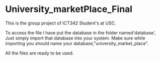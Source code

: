 # University_marketPlace_Final
This is the group project of ICT342 Student's at USC.

To access the file I have put the database in the folder named'database', Just simply import that database into your system.
Make sure while importing you should name your database,"university_market_place".

All the files are ready to be used.
